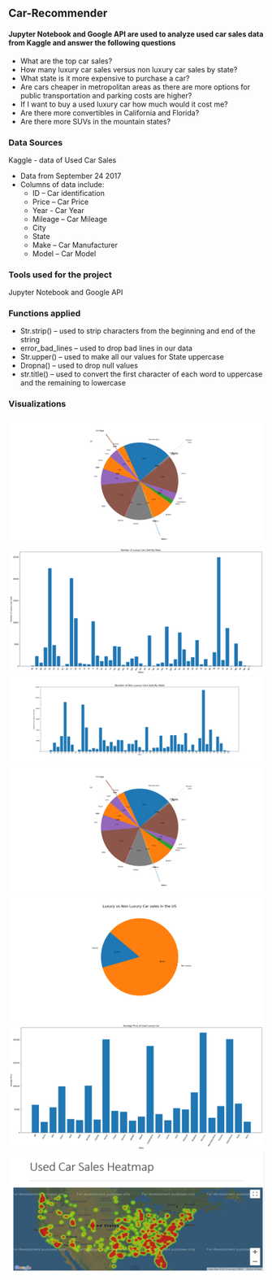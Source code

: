 ## Car-Recommender

#### Jupyter Notebook and Google API are used to analyze used car sales data from Kaggle and answer the following questions

* What are the top car sales?
* How many luxury car sales versus non luxury car sales by state?
* What state is it more expensive to purchase a car?
* Are cars cheaper in metropolitan areas as there are more options for public transportation and parking costs are higher?
* If I want to buy a used luxury car how much would it cost me?
* Are there more convertibles in California and Florida?
* Are there more SUVs in the mountain states?

### Data Sources

Kaggle - data of Used Car Sales 
* Data from September 24 2017
* Columns of data include:
  * ID – Car identification
  * Price – Car Price
  * Year - Car Year
  * Mileage – Car Mileage
  * City 
  * State
  * Make – Car Manufacturer
  * Model – Car Model

### Tools used for the project

Jupyter Notebook and Google API

### Functions applied

* Str.strip() – used to strip characters from the beginning and end of the string
* error_bad_lines – used to drop bad lines in our data
* Str.upper() – used to make all our values for State uppercase
* Dropna() – used to drop null values
* str.title() – used to convert the first character of each word to uppercase and the remaining to lowercase
 
### Visualizations

![Image description](https://github.com/melakue/Car-Recommender/blob/master/Pie%20chart%20for%20lexury.png)
![Image description](https://github.com/melakue/Car-Recommender/blob/master/No%20of%20luxury%20cars%20sold%20by%20state.png)
![Image description](https://github.com/melakue/Car-Recommender/blob/master/No%20of%20non%20luxury%20%20cars%20sold%20by%20state.png)
![Image description](https://github.com/melakue/Car-Recommender/blob/master/Pie%20chart%20for%20lexury.png)
![Image description](https://github.com/melakue/Car-Recommender/blob/master/lux%20vs%20non%20lux%20pie.png)
![Image description](https://github.com/melakue/Car-Recommender/blob/master/Average%20Price%20per%20make.png)
![Image description](https://github.com/melakue/Car-Recommender/blob/master/Car%20sales%20heatmap.JPG)





















